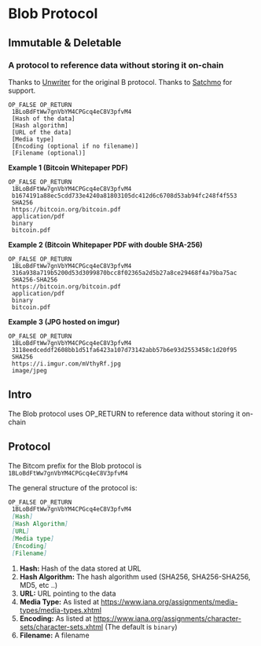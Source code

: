 
# Blob Protocol
## Immutable & Deletable
### A protocol to reference data without storing it on-chain

Thanks to [Unwriter](https://github.com/unwriter) for the original B protocol.
Thanks to [Satchmo](https://github.com/rohenaz) for support.

```
OP_FALSE OP_RETURN
 1BLoBdFtWw7gnVbYM4CPGcq4eC8V3pfvM4
 [Hash of the data]
 [Hash algorithm]
 [URL of the data]
 [Media type]
 [Encoding (optional if no filename)]
 [Filename (optional)]
```


**Example 1 (Bitcoin Whitepaper PDF)**

```
OP_FALSE OP_RETURN
 1BLoBdFtWw7gnVbYM4CPGcq4eC8V3pfvM4
 b1674191a88ec5cdd733e4240a81803105dc412d6c6708d53ab94fc248f4f553
 SHA256
 https://bitcoin.org/bitcoin.pdf
 application/pdf
 binary
 bitcoin.pdf
```

**Example 2 (Bitcoin Whitepaper PDF with double SHA-256)**

```
OP_FALSE OP_RETURN
 1BLoBdFtWw7gnVbYM4CPGcq4eC8V3pfvM4
 316a938a719b5200d53d3099870bcc8f02365a2d5b27a8ce29468f4a79ba75ac
 SHA256-SHA256
 https://bitcoin.org/bitcoin.pdf
 application/pdf
 binary
 bitcoin.pdf
```

**Example 3 (JPG hosted on imgur)**

```
OP_FALSE OP_RETURN
 1BLoBdFtWw7gnVbYM4CPGcq4eC8V3pfvM4
 3118eedceddf2608bb1d51fa6423a107d73142abb57b6e93d2553458c1d20f95
 SHA256
 https://i.imgur.com/mVthyRf.jpg
 image/jpeg
```

## Intro

The Blob protocol uses OP_RETURN to reference data without storing it on-chain

## Protocol

The Bitcom prefix for the Blob protocol is `1BLoBdFtWw7gnVbYM4CPGcq4eC8V3pfvM4`

The general structure of the protocol is:

```markdown
OP_FALSE OP_RETURN
 1BLoBdFtWw7gnVbYM4CPGcq4eC8V3pfvM4
 [Hash]
 [Hash Algorithm]
 [URL]
 [Media type]
 [Encoding]
 [Filename]
```

1. **Hash:** Hash of the data stored at URL
2. **Hash Algorithm:** The hash algorithm used (SHA256, SHA256-SHA256, MD5, etc ..)
3. **URL:** URL pointing to the data
4. **Media Type:** As listed at https://www.iana.org/assignments/media-types/media-types.xhtml
5. **Encoding:** As listed at https://www.iana.org/assignments/character-sets/character-sets.xhtml (The default is `binary`)
6. **Filename:** A filename
